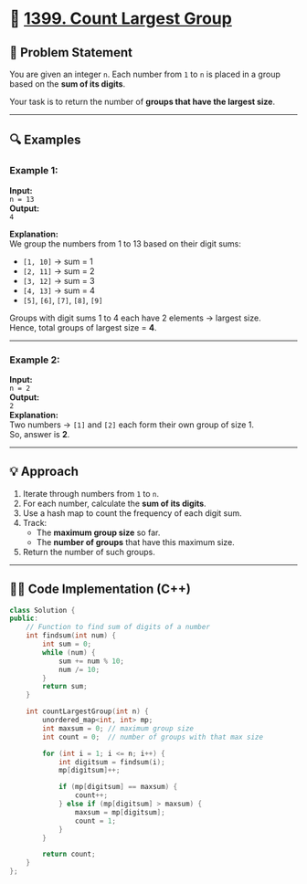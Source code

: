 # 🔢 [1399. Count Largest Group](https://leetcode.com/problems/count-largest-group/)

## 📜 Problem Statement

You are given an integer `n`. Each number from `1` to `n` is placed in a group based on the **sum of its digits**.

Your task is to return the number of **groups that have the largest size**.

---

## 🔍 Examples

### Example 1:
**Input:**  
`n = 13`  
**Output:**  
`4`

**Explanation:**  
We group the numbers from 1 to 13 based on their digit sums:
- `[1, 10]` → sum = 1  
- `[2, 11]` → sum = 2  
- `[3, 12]` → sum = 3  
- `[4, 13]` → sum = 4  
- `[5]`, `[6]`, `[7]`, `[8]`, `[9]`

Groups with digit sums 1 to 4 each have 2 elements → largest size.  
Hence, total groups of largest size = **4**.

---

### Example 2:
**Input:**  
`n = 2`  
**Output:**  
`2`  
**Explanation:**  
Two numbers → `[1]` and `[2]` each form their own group of size 1.  
So, answer is **2**.

---

## 💡 Approach

1. Iterate through numbers from `1` to `n`.
2. For each number, calculate the **sum of its digits**.
3. Use a hash map to count the frequency of each digit sum.
4. Track:
   - The **maximum group size** so far.
   - The **number of groups** that have this maximum size.
5. Return the number of such groups.

---

## 👨‍💻 Code Implementation (C++)

```cpp
class Solution {
public:
    // Function to find sum of digits of a number
    int findsum(int num) {
        int sum = 0;
        while (num) {
            sum += num % 10;
            num /= 10;
        }
        return sum;
    }

    int countLargestGroup(int n) {
        unordered_map<int, int> mp;
        int maxsum = 0; // maximum group size
        int count = 0;  // number of groups with that max size

        for (int i = 1; i <= n; i++) {
            int digitsum = findsum(i);
            mp[digitsum]++;

            if (mp[digitsum] == maxsum) {
                count++;
            } else if (mp[digitsum] > maxsum) {
                maxsum = mp[digitsum];
                count = 1;
            }
        }

        return count;
    }
};
